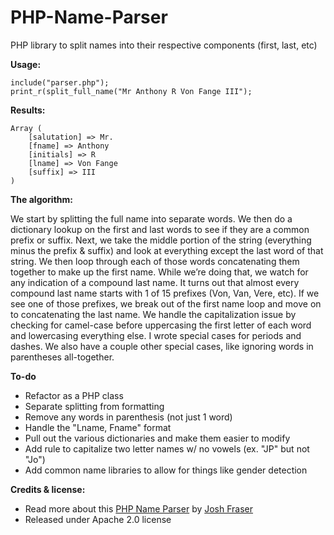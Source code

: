 PHP-Name-Parser
===============

PHP library to split names into their respective components (first, last, etc)

**Usage:**

    include("parser.php");
    print_r(split_full_name("Mr Anthony R Von Fange III");

**Results:**

    Array ( 
        [salutation] => Mr. 
        [fname] => Anthony 
        [initials] => R 
        [lname] => Von Fange 
        [suffix] => III 
    )

**The algorithm:**

We start by splitting the full name into separate words. We then do a dictionary lookup on the first and last words to see if they are a common prefix or suffix. Next, we take the middle portion of the string (everything minus the prefix & suffix) and look at everything except the last word of that string. We then loop through each of those words concatenating them together to make up the first name. While we’re doing that, we watch for any indication of a compound last name. It turns out that almost every compound last name starts with 1 of 15 prefixes (Von, Van, Vere, etc). If we see one of those prefixes, we break out of the first name loop and move on to concatenating the last name. We handle the capitalization issue by checking for camel-case before uppercasing the first letter of each word and lowercasing everything else. I wrote special cases for periods and dashes. We also have a couple other special cases, like ignoring words in parentheses all-together.

**To-do**

* Refactor as a PHP class
* Separate splitting from formatting
* Remove any words in parenthesis (not just 1 word)
* Handle the "Lname, Fname" format
* Pull out the various dictionaries and make them easier to modify
* Add rule to capitalize two letter names w/ no vowels (ex. "JP" but not "Jo")
* Add common name libraries to allow for things like gender detection

**Credits & license:**

* Read more about this [PHP Name Parser](http://www.onlineaspect.com/2009/08/17/splitting-names/) by [Josh Fraser](http://joshfraser.com)
* Released under Apache 2.0 license
